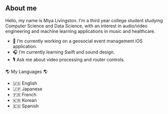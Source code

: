## About me

<!-- **m-liv/m-liv** is a ✨ _special_ ✨ repository because its `README.md` (this file) appears on your GitHub profile. -->

Hello, my name is Miya Livingston. I'm a third year college student studying Computer Science and Data Science, with an interest in audio/video engineering and machine learning applications in music and healthcare.

- 📱 I’m currently working on a geosocial event management iOS application.
- 🎧 I’m currently learning Swift and sound design.
- 🎙 Ask me about video processing and router controls.

🌎 My Languages 🌎
- 🇺🇸 English
- 🇯🇵 Japanese
- 🇫🇷 French
- 🇰🇷 Korean
- 🇪🇸 Spanish
